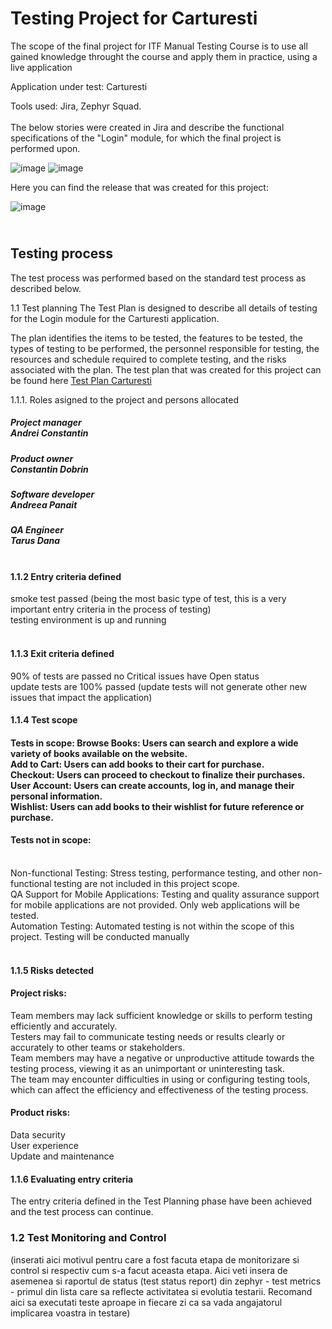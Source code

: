 <h1>Testing Project for Carturesti</h1>
The scope of the final project for ITF Manual Testing Course is to use all gained knowledge throught the course and apply them in practice, using a live application

Application under test: Carturesti

Tools used: Jira, Zephyr Squad.<br>
<br>
The below stories were created in Jira and describe the functional specifications of the "Login" module, for which the final project is performed upon.

![image](https://github.com/TarusDana/Testare-Manuala/assets/166814004/7ee58839-9b02-429c-9f15-096d54cf6350)
![image](https://github.com/TarusDana/Testare-Manuala/assets/166814004/91fb84ce-1c08-4f9e-bfef-b4696b4d2838)



Here you can find the release that was created for this project:

![image](https://github.com/TarusDana/Testare-Manuala/assets/166814004/4d66ba4e-f990-4e73-b64c-736711238058)


<h2><br>
Testing process<br></h2>
The test process was performed based on the standard test process as described below.

1.1 Test planning
The Test Plan is designed to describe all details of testing for the Login module for the Carturesti application.

The plan identifies the items to be tested, the features to be tested, the types of testing to be performed, the personnel responsible for testing, the resources and schedule required to complete testing, and the risks associated with the plan. The test plan that was created for this project can be found here [Test Plan Carturesti](https://github.com/TarusDana/Testare-Manuala/files/14969886/Copy.of.Untitled.document.docx)

1.1.1. Roles asigned to the project and persons allocated


<h5>Project manager<br>
Andrei Constantin<br>
<h5>Product owner<br>
Constantin Dobrin<br>
<h5>Software developer<br>
Andreea Panait<br>
<h5>QA Engineer<br>
Tarus Dana<br><br>
<h4>1.1.2 Entry criteria defined</h4>
smoke test passed (being the most basic type of test, this is a very important entry criteria in the process of testing)<br>
testing environment is up and running<br><br>
<h4>1.1.3 Exit criteria defined</h4>
90% of tests are passed
no Critical issues have Open status<br>
update tests are 100% passed (update tests will not generate other new issues that impact the application)<br>

<h4>1.1.4 Test scope</h4>
<h4>Tests in scope:</h4<br>
Browse Books: Users can search and explore a wide variety of books available on the website.<br>
Add to Cart: Users can add books to their cart for purchase.<br>
Checkout: Users can proceed to checkout to finalize their purchases.<br>
User Account: Users can create accounts, log in, and manage their personal information.<br>
Wishlist: Users can add books to their wishlist for future reference or purchase.<br>


<h4>Tests not in scope:</h4><br>
Non-functional Testing: Stress testing, performance testing, and other non-functional testing are not included in this project scope.<br>
QA Support for Mobile Applications: Testing and quality assurance support for mobile applications are not provided. Only web applications will be tested.<br>
Automation Testing: Automated testing is not within the scope of this project. Testing will be conducted manually<br>
<br>
<h4>1.1.5 Risks detected</h4>
<h4>Project risks:</h4>
Team members may lack sufficient knowledge or skills to perform testing efficiently and accurately.<br>
Testers may fail to communicate testing needs or results clearly or accurately to other teams or stakeholders.<br>
Team members may have a negative or unproductive attitude towards the testing process, viewing it as an unimportant or uninteresting task.<br>
The team may encounter difficulties in using or configuring testing tools, which can affect the efficiency and effectiveness of the testing process.<br>

<h4>Product risks:</h4>
Data security<br>
User experience<br>
Update and maintenance<br>
<h4>1.1.6 Evaluating entry criteria</h4>
The entry criteria defined in the Test Planning phase have been achieved and the test process can continue.<br>
<h3>1.2 Test Monitoring and Control</h3>
(inserati aici motivul pentru care a fost facuta etapa de monitorizare si control si respectiv cum s-a facut aceasta etapa. Aici veti insera de asemenea si raportul de status (test status report) din zephyr - test metrics - primul din lista care sa reflecte activitatea si evolutia testarii. Recomand aici sa executati teste aproape in fiecare zi ca sa vada angajatorul implicarea voastra in testare)



